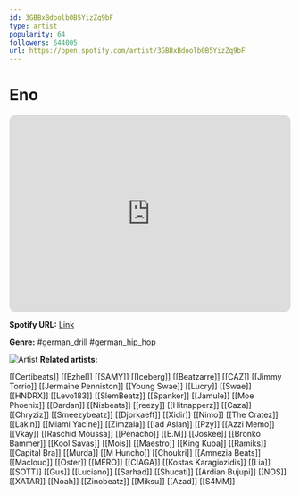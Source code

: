 ```yaml
---
id: 3GBBxBdoolb0B5YizZq9bF
type: artist
popularity: 64
followers: 644005
url: https://open.spotify.com/artist/3GBBxBdoolb0B5YizZq9bF
---
```

# Eno

<iframe style="border-radius:12px" src="https://open.spotify.com/embed/artist/3GBBxBdoolb0B5YizZq9bF" width="100%" height="352" frameBorder="0" allowfullscreen="" allow="autoplay; clipboard-write; encrypted-media; fullscreen; picture-in-picture" loading="lazy"></iframe>

**Spotify URL:** [Link](https://open.spotify.com/artist/3GBBxBdoolb0B5YizZq9bF)

**Genre:**  #german_drill #german_hip_hop

![Artist](https://i.scdn.co/image/ab6761610000e5eb308ab2bd16c061111bb13391)
**Related artists:**

[[Certibeats]]
[[Ezhel]]
[[SAMY]]
[[Iceberg]]
[[Beatzarre]]
[[CAZ]]
[[Jimmy Torrio]]
[[Jermaine Penniston]]
[[Young Swae]]
[[Lucry]]
[[Swae]]
[[HNDRX]]
[[Levo183]]
[[SlemBeatz]]
[[Spanker]]
[[Jamule]]
[[Moe Phoenix]]
[[Dardan]]
[[Nisbeats]]
[[reezy]]
[[Hitnapperz]]
[[Caza]]
[[Chryziz]]
[[Smeezybeatz]]
[[Djorkaeff]]
[[Xidir]]
[[Nimo]]
[[The Cratez]]
[[Lakin]]
[[Miami Yacine]]
[[Zimzala]]
[[Iad Aslan]]
[[Pzy]]
[[Azzi Memo]]
[[Vkay]]
[[Raschid Moussa]]
[[Penacho]]
[[E.M]]
[[Joskee]]
[[Bronko Bammer]]
[[Kool Savas]]
[[Mois]]
[[Maestro]]
[[King Kuba]]
[[Ramiks]]
[[Capital Bra]]
[[Murda]]
[[M Huncho]]
[[Choukri]]
[[Amnezia Beats]]
[[Macloud]]
[[Oster]]
[[MERO]]
[[CIAGA]]
[[Kostas Karagiozidis]]
[[Lia]]
[[SOTT]]
[[Gus]]
[[Luciano]]
[[Sarhad]]
[[Shucati]]
[[Ardian Bujupi]]
[[NOS]]
[[XATAR]]
[[Noah]]
[[Zinobeatz]]
[[Miksu]]
[[Azad]]
[[S4MM]]

